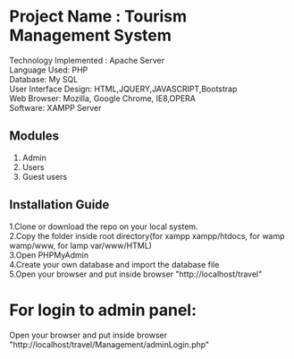 # Project Name : Tourism Management System 
Technology Implemented : Apache Server  
Language Used: PHP  
Database: My SQL  
User Interface Design: HTML,JQUERY,JAVASCRIPT,Bootstrap  
Web Browser:  Mozilla, Google Chrome, IE8,OPERA  
Software: XAMPP Server 

## Modules
1. Admin<br>
2. Users<br>
3. Guest users<br>

## Installation Guide
1.Clone or download the repo on your local system.<br>
2.Copy the folder inside root directory(for xampp xampp/htdocs, for wamp wamp/www, for lamp var/www/HTML)<br>
3.Open PHPMyAdmin<br>
4.Create your own database and import the database file<br>
5.Open your browser and put inside browser "http://localhost/travel"<br>

# For login to admin panel:
Open your browser and put inside browser "http://localhost/travel/Management/adminLogin.php"
